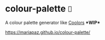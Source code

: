 # colour-palette <span class="emoji-mart-emoji" data-emoji-set="native"><span style="font-size: 24px; font-family: EmojiMart, &quot;Segoe UI Emoji&quot;, &quot;Segoe UI Symbol&quot;, &quot;Segoe UI&quot;, &quot;Apple Color Emoji&quot;, &quot;Twemoji Mozilla&quot;, &quot;Noto Color Emoji&quot;, &quot;Android Emoji&quot;;">🎨</span></span>
A colour palette generator like [Coolors](https://coolors.co/)  **\*WIP\***

https://mariapaz.github.io/colour-palette/
